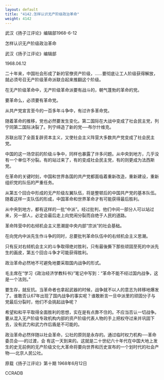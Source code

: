 ```yaml
---
layout: default
title: "4142.怎样认识无产阶级政治革命"
weight: 4142
---
```


武汉《扬子江评论》编辑部1968-6-12

怎样认识无产阶级政治革命

武汉《扬子江评论》编辑部

1968.06.12

二十年来，中国社会形成了新的官僚资产阶级，……要彻底让工人阶级获得解放，就必须号召无产阶级革命派联合起来推翻这个阶级。

在无产阶级革命中，无产阶级革命派要有战斗的，朝气蓬勃的革命的党。

要革命么，必须要有革命党。

从共产党宣言至今的一百多年斗争中，有过许多革命党。

随着革命的推移，党也必然要发生变化。第二国际在大战中变成了社会民主党，列宁同第二国际决裂了。列宁缔造了新的党──布尔什维克。

苏联出现了全面复辟资本主义，又使社会主义阵营大多数共产党变成了社会民主党。

中国的这一场空前的阶级斗争中，同样也暴露了许多问题。从中央到地方，几乎没有一个单位不分裂。有的站过来了，有的变成社会民主党，有的则更成为法西斯党。

在革命的关键时刻，中国和世界各国的共产党都面临着重新改造，重新建设，重新组织党的队伍的严重任务。

从第五个回合中形成的无产阶级左翼队伍，将是整顿后的中国共产党的基本队伍。随着这样一支队伍的形成，中国革命和世界革命才有可能获得最后胜利。

从中央到地方，都有这样的一批“中派”。经过批判，他们中间一部分人可以站过来，另一部人，必定会最后走上向党闹分裂而自绝于人民的道路。

革命阵营中的右倾机会主义思潮是中央内部“宗派”的社会基础。

在向党内中派先生作斗争的同时，总要批判革命队伍中的右倾机会主义思潮。

只有反对右倾机会主义的斗争取得绝对胜利，只有最後撕下那些顽固至死的中派先生的画皮，第五个回合斗争才可能获得胜利。

政治革命必然地不可避免地要采取国内战争的形式。

毛主席在“学习《政治经济学教科书》”笔记中写到：“革命不能不经过国内战争，这是一个法则。”

要生存，就反抗。当革命者也拿起武器的时候，战争就不以人的意志为转移地爆发了。谁敢否认67年出现了国内战争的事实呢？谁敢断言一旦中派里的顽固分子与党最后分裂时，他们不会挑起战争呢？

希望和和平平取得全面胜利的思想，实在是有点靠不住的。不应当否认一切战争。要从混入无产阶级专政机构内部的资产阶级代表人物的手上把权夺过来并巩固下去，没有武力和武力作后盾是不可能的。

政治革命必然伴随以社会革命，公社的原则是永存的。通过临时权力机构──革命委员会──的过渡，会 有这一天到来的。这就是二十世纪六十年代在中国大地上发生的史无前例的无产阶级文化大革命将要向世界和历史宣布的一个划时代的社会产物──北京人民公社。

原载《扬子江评论》第十期 1968年6月12日

CCRADB

